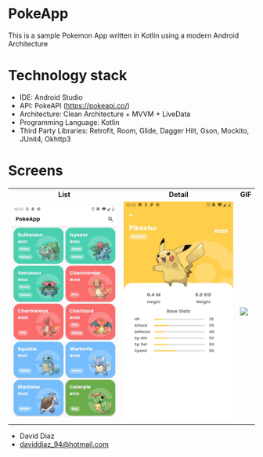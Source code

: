 # PokeApp

This is a sample Pokemon App written in Kotlin using a modern Android Architecture

# Technology stack

- IDE: Android Studio
- API: PokeAPI (https://pokeapi.co/)
- Architecture: Clean Architecture + MVVM + LiveData
- Programming Language: Kotlin
- Third Party Libraries: Retrofit, Room, Glide, Dagger Hilt, Gson, Mockito, JUnit4, Okhttp3

# Screens

<table style="width:100%">
  <tr>
    <th>List</th>
    <th>Detail</th>
    <th>GIF</th>
  </tr>
  <tr>
    <td><img src="screenshots/screen1.jpeg"/></td>
    <td><img src="screenshots/screen2.jpeg"/></td>
    <td><img src="screenshots/gif1.gif"/></td>
  </tr>
</table>

* David Diaz
* daviddiaz_94@hotmail.com